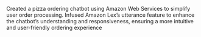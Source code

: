 Created a pizza ordering chatbot using Amazon Web Services to simplify user order processing. Infused Amazon Lex’s utterance feature to enhance the chatbot’s understanding and responsiveness, ensuring a more intuitive and user-friendly ordering experience
